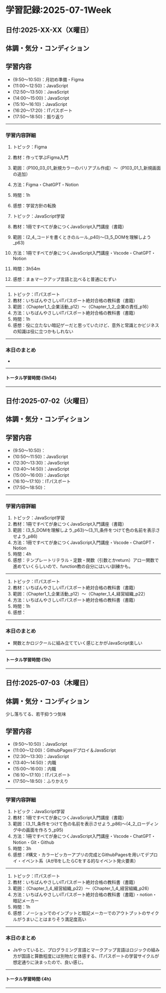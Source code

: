 # 学習記録:2025-07-1Week

## 日付:2025-XX-XX（X曜日）

## 体調・気分・コンディション

## 学習内容
- {9:50〜10:50}：月初め準備・Figma
- {11:00〜12:50}：JavaScript
- {12:50〜13:50}：JavaScript
- {14:00〜15:00}：JavaScript
- {15:10〜16:10}：JavaScript
- {16:20〜17:20}：ITパスポート
- {17:50〜18:50}：振り返り

---

### 学習内容詳細

1. トピック：Figma
1. 教材：作って学ぶFigma入門
1. 範囲：（P100_03_01_新規カラーのバリアブル作成）〜（P103_01_1_新規画面の追加）
1. 方法：Figma・ChatGPT・Notion
1. 時間：1h
1. 感想：学習方針の転換

1. トピック：JavaScript学習
1. 教材：1冊ですべてが身につくJavaScript入門講座（書籍）
1. 範囲：(2_4_コードを書くときのルール_p40)〜(3_5_DOMを理解しよう_p63)
1. 方法：1冊ですべてが身につくJavaScript入門講座・Vscode・ChatGPT・Notion
1. 時間：3h54m
1. 感想：まぁマークアップ言語と比べると普通にむずい

---

1. トピック：ITパスポート
1. 教材：いちばんやさしいITパスポート絶対合格の教科書（書籍）
1. 範囲：（Chapter1_1_企業活動_p12）〜（Chapter_1_2_企業の責任_p16）
1. 方法：いちばんやさしいITパスポート絶対合格の教科書（書籍）
1. 時間：1h
1. 感想：役に立たない暗記ゲーだと思っていたけど、意外と常識とかビジネスの知識は役に立つかもしれない

---

### 本日のまとめ
- 
---

#### トータル学習時間:{5h54}

---

## 日付:2025-07-02（火曜日）

## 体調・気分・コンディション

## 学習内容
- {9:50〜10:50}：
- {10:50〜11:50}：JavaScript
- {12:30〜13:30}：JavaScript
- {13:40〜14:50}：JavaScript
- {15:00〜16:00}：JavaScript
- {16:10〜17:10}：ITパスポート
- {17:50〜18:50}：

---

### 学習内容詳細

1. トピック：JavaScript学習
1. 教材：1冊ですべてが身につくJavaScript入門講座（書籍）
1. 範囲：(3_5_DOMを理解しよう_p63)〜(3_11_条件をつけて色の名前を表示させよう_p86)
1. 方法：1冊ですべてが身につくJavaScript入門講座・Vscode・ChatGPT・Notion
1. 時間：4h
1. 感想：テンプレートリテラル・定数・関数（引数とかreturn）アロー関数で進めていくらしいので、function教の自分にはいい訓練かも。

---

1. トピック：ITパスポート
1. 教材：いちばんやさしいITパスポート絶対合格の教科書（書籍）
1. 範囲：（Chapter1_1_企業活動_p12）〜（Chapter_1_4_経営組織_p22）
1. 方法：いちばんやさしいITパスポート絶対合格の教科書（書籍）
1. 時間：1h
1. 感想：

---

### 本日のまとめ
- 関数とかロジクールに組み立てていく感じとかがJavaScript楽しい
---

#### トータル学習時間:{5h}

---

## 日付:2025-07-03（木曜日）

## 体調・気分・コンディション
少し落ちてる、若干抑うつ気味

## 学習内容
- {9:50〜10:50}：JavaScript
- {11:00〜12:00}：GithubPagesデプロイ＆JavaScript
- {12:30〜13:30}：JavaScript
- {13:40〜14:50}：内職
- {15:00〜16:00}：内職
- {16:10〜17:10}：ITパスポート
- {17:50〜18:50}：ふりかえり

---

### 学習内容詳細

1. トピック：JavaScript学習
1. 教材：1冊ですべてが身につくJavaScript入門講座（書籍）
1. 範囲：(3_11_条件をつけて色の名前を表示させよう_p86)〜(4_2_ローディング中の画面を作ろう_p95)
1. 方法：1冊ですべてが身につくJavaScript入門講座・Vscode・ChatGPT・Notion・Git・Github
1. 時間：3h
1. 感想：if構文・カラーピッカーアプリの完成とGithubPagesを用いてデプロイ・イベント系（AがBをしたらCをする的なイベント発火要素）

---

1. トピック：ITパスポート
1. 教材：いちばんやさしいITパスポート絶対合格の教科書（書籍）
1. 範囲：（Chapter_1_4_経営組織_p22）〜（Chapter_1_4_経営組織_p26）
1. 方法：いちばんやさしいITパスポート絶対合格の教科書（書籍）・notion・暗記メーカー
1. 時間：1h
1. 感想：ノーションでのインプットと暗記メーカーでのアウトプットのサイクルがうまいことはまりそう満足度高い

---

### 本日のまとめ
- Jsやっていると、プログラミング言語とマークアップ言語はロジックの組み方が国語と算数程度には別物だと体感する、ITパスポートの学習サイクルが想定通りに決まったので、良い感じ。
---

#### トータル学習時間:{4h}

---